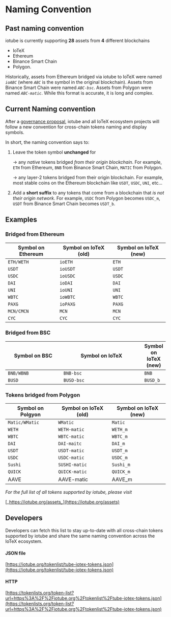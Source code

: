 # Naming Convention

## Past naming convention

iotube is currently supporting **28** assets from **4** different blockchains

* IoTeX
* Ethereum
* Binance Smart Chain
* Polygon.&#x20;

Historically, assets from Ethereum bridged via iotube to IoTeX were named _`ioABC`_ (where _`ABC`_ is the symbol in the original blockchain). Assets from Binance Smart Chain were named _`ABC-bsc`_. Assets from Polygon were named _`ABC-matic`_. While this format is accurate, it is long and complex.&#x20;

## Current Naming convention

After a [governance proposal](https://gov.iotex.io/#/iotex.eth/proposal/QmbWqwVEmv4ArVgiki19oPBjYDZmZvLnjSpGieo3MtSQBD),  iotube and all IoTeX ecosystem projects will follow a new convention for cross-chain tokens naming and display symbols.

In short, the naming convention says to:

1.  Leave the token symbol **unchanged** for

    → any _native_ tokens bridged _from their origin blockchain_. For example, `ETH` from Ethereum, `BNB` from Binance Smart Chain, `MATIC` from Polygon.

    → any layer-2 tokens bridged from their origin blockchain. For example, most stable coins on the Ethereum blockchain like `USDT`, `USDC`, `UNI`, etc...
2. Add a **short suffix** to any tokens that come from a blockchain that _is not their origin network_. For example, `USDC` from Polygon becomes `USDC_m`, `USDT` from Binance Smart Chain becomes `USDT_b`.

## Examples&#x20;

### Bridged from Ethereum

| Symbol on Ethereum | Symbol on IoTeX (old) | Symbol on IoTeX (new) |
| ------------------ | --------------------- | --------------------- |
| `ETH/WETH`         | `ioETH`               | `ETH`                 |
| `USDT`             | `ioUSDT`              | `USDT`                |
| `USDC`             | `ioUSDC`              | `USDC`                |
| `DAI`              | `ioDAI`               | `DAI`                 |
| `UNI`              | `ioUNI`               | `UNI`                 |
| `WBTC`             | `ioWBTC`              | `WBTC`                |
| `PAXG`             | `ioPAXG`              | `PAXG`                |
| `MCN/CMCN`         | `MCN`                 | `MCN`                 |
| `CYC`              | `CYC`                 | `CYC`                 |

### Bridged from BSC

<table><thead><tr><th width="183.80672258908592">Symbol on BSC</th><th width="285.5917058897972">Symbol on IoTeX</th><th>Symbol on IoTeX (new)</th></tr></thead><tbody><tr><td><code>BNB/WBNB</code></td><td><code>BNB-bsc</code></td><td><code>BNB</code></td></tr><tr><td><code>BUSD</code></td><td><code>BUSD-bsc</code></td><td><code>BUSD_b</code></td></tr></tbody></table>

### Tokens bridged from Polygon

| Symbol on Polgyon | Symbol on IoTeX (old) | Symbol on IoTeX (new) |
| ----------------- | --------------------- | --------------------- |
| `Matic/WMatic`    | `WMatic`              | `Matic`               |
| `WETH`            | `WETH-matic`          | `WETH_m`              |
| `WBTC`            | `WBTC-matic`          | `WBTC_m`              |
| `DAI`             | `DAI-maitc`           | `DAI_m`               |
| `USDT`            | `USDT-matic`          | `USDT_m`              |
| `USDC`            | `USDC-matic`          | `USDC_m`              |
| `Sushi`           | `SUSHI-matic`         | `Sushi_m`             |
| `QUICK`           | `QUICK-matic`         | `QUICK_m`             |
| AAVE              | AAVE-matic            | AAVE\_m               |

_For the full list of all tokens supported by iotube, please visit_

[_https://iotube.org/assets_](https://iotube.org/assets)

## Developers

Developers can fetch this list to stay up-to-date with all cross-chain tokens supported by iotube and share the same naming convention across the IoTeX ecosystem.

#### &#x20;JSON file

[https://iotube.org/tokenlist/tube-iotex-tokens.json](https://iotube.org/tokenlist/tube-iotex-tokens.json)

#### &#x20;HTTP

[https://tokenlists.org/token-list?url=https%3A%2F%2Fiotube.org%2Ftokenlist%2Ftube-iotex-tokens.json](https://tokenlists.org/token-list?url=https%3A%2F%2Fiotube.org%2Ftokenlist%2Ftube-iotex-tokens.json)
